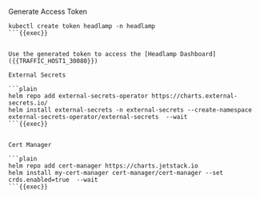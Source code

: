 Generate Access Token

```plain
kubectl create token headlamp -n headlamp
```{{exec}}


Use the generated token to access the [Headlamp Dashboard]({{TRAFFIC_HOST1_30080}})

External Secrets 

```plain
helm repo add external-secrets-operator https://charts.external-secrets.io/
helm install external-secrets -n external-secrets --create-namespace  external-secrets-operator/external-secrets  --wait
```{{exec}}


Cert Manager

```plain
helm repo add cert-manager https://charts.jetstack.io
helm install my-cert-manager cert-manager/cert-manager --set crds.enabled=true  --wait
```{{exec}}